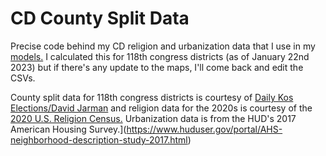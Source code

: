 # CD County Split Data
Precise code behind my CD religion and urbanization data that I use in my [models.](acctuallydavid.com) I calculated this for 118th congress districts (as of January 22nd 2023) but if there's any update to the maps, I'll come back and edit the CSVs.

County split data for 118th congress districts is courtesy of [Daily Kos Elections/David Jarman](https://www.dailykos.com/stories/2022/10/6/2125063/-The-Daily-Kos-Elections-guide-to-media-markets-and-congressional-districts-for-the-new-2022-maps) and religion data for the 2020s is courtesy of the [2020 U.S. Religion Census.](https://www.usreligioncensus.org/index.php) Urbanization data is from the HUD's 2017 American Housing Survey.](https://www.huduser.gov/portal/AHS-neighborhood-description-study-2017.html)
